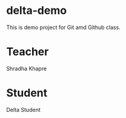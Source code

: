 # delta-demo
This is demo project for Git amd Github class.

# Teacher
Shradha Khapre

# Student
Delta Student 
